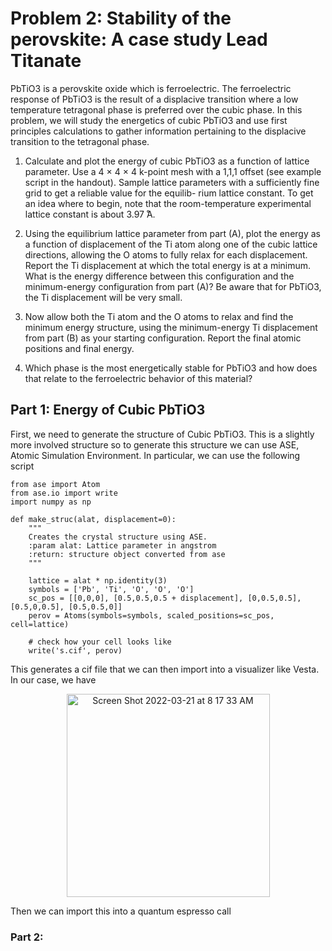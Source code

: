 # Problem 2: Stability of the perovskite: A case study Lead Titanate 

PbTiO3 is a perovskite oxide which is ferroelectric. The ferroelectric response of PbTiO3 is the result of a displacive transition where a low temperature tetragonal phase is preferred over the cubic phase. In this problem, we will study the energetics of cubic PbTiO3 and use first principles calculations to gather information pertaining to the displacive transition to the tetragonal phase.

1. Calculate and plot the energy of cubic PbTiO3 as a function of lattice parameter. Use a 4 × 4 × 4 k-point mesh with a 1,1,1 offset (see example script in the handout). Sample lattice parameters with a sufficiently fine grid to get a reliable value for the equilib- rium lattice constant. To get an idea where to begin, note that the room-temperature experimental lattice constant is about 3.97 ̊A.

2. Using the equilibrium lattice parameter from part (A), plot the energy as a function of displacement of the Ti atom along one of the cubic lattice directions, allowing the O atoms to fully relax for each displacement. Report the Ti displacement at which the total energy is at a minimum. What is the energy difference between this configuration and the minimum-energy configuration from part (A)? Be aware that for PbTiO3, the Ti displacement will be very small.


3. Now allow both the Ti atom and the O atoms to relax and find the minimum energy structure, using the minimum-energy Ti displacement from part (B) as your starting configuration. Report the final atomic positions and final energy.

4. Which phase is the most energetically stable for PbTiO3 and how does that relate to the ferroelectric behavior of this material?

## Part 1: Energy of Cubic PbTiO3
First, we need to generate the structure of Cubic PbTiO3. This is a slightly more involved structure so to generate this structure we can use ASE, Atomic Simulation Environment. In particular, we can use the following script 
``` python3
from ase import Atom
from ase.io import write 
import numpy as np 

def make_struc(alat, displacement=0):
    """
    Creates the crystal structure using ASE.
    :param alat: Lattice parameter in angstrom
    :return: structure object converted from ase
    """
    
    lattice = alat * np.identity(3)
    symbols = ['Pb', 'Ti', 'O', 'O', 'O']
    sc_pos = [[0,0,0], [0.5,0.5,0.5 + displacement], [0,0.5,0.5], [0.5,0,0.5], [0.5,0.5,0]]
    perov = Atoms(symbols=symbols, scaled_positions=sc_pos, cell=lattice)
    
    # check how your cell looks like
    write('s.cif', perov)
```
This generates a cif file that we can then import into a visualizer like Vesta. In our case, we have 
<p align = 'center'> 
<img width="325" alt="Screen Shot 2022-03-21 at 8 17 33 AM" src="https://user-images.githubusercontent.com/76876169/159292587-1268b95e-6613-4bc6-9186-6c08bc824d94.png">
</p> 

Then we can import this into a quantum espresso call 

### Part 2: 
